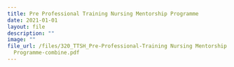 ```yaml
---
title: Pre Professional Training Nursing Mentorship Programme
date: 2021-01-01
layout: file
description: ""
image: ""
file_url: /files/320_TTSH_Pre-Professional-Training Nursing Mentorship
  Programme-combine.pdf
---
```

